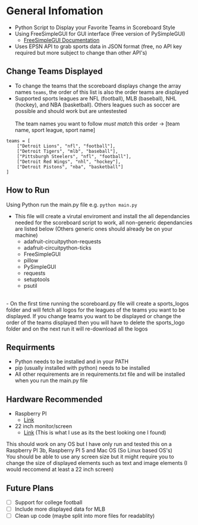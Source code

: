# General Infomation
- Python Script to Display your Favorite Teams in Scoreboard Style <br />
- Using FreeSimpleGUI for GUI interface (Free version of PySimpleGUI)
    - [FreeSimpleGUI Documentation](https://docs.pysimplegui.com/en/latest/)<br />
- Uses EPSN API to grab sports data in JSON format (free, no API key required but more subject to change than other API's) <br />

## Change Teams Displayed
- To change the teams that the scoreboard displays change the array names ```teams```, the order of this list is also the order teams are displayed <br />
- Supported sports leagues are NFL (football), MLB (baseball), NHL (hockey), and NBA (basketball). Others leagues such as soccer are possible and should work but are untestested <br /><br />
The team names you want to follow *must match* this order -> [team name, sport league, sport name] <br />
```
teams = [
    ["Detroit Lions", "nfl", "football"],
    ["Detroit Tigers", "mlb", "baseball"],
    ["Pittsburgh Steelers", "nfl", "football"],
    ["Detroit Red Wings", "nhl", "hockey"],
    ["Detroit Pistons", "nba", "basketball"]
]
```
## How to Run
Using Python run the main.py file e.g. ```python main.py```
- This file will create a virutal enviroment and install the all dependancies needed for the scoreboard script to work, all non-generic dependancies are listed below (Others generic ones should already be on your machine)
  - adafruit-circuitpython-requests <br />
  - adafruit-circuitpython-ticks <br />
  - FreeSimpleGUI <br />
  - pillow <br />
  - PySimpleGUI <br />
  - requests <br />
  - setuptools <br />
  - psutil <br />
<br />
- On the first time running the scoreboard.py file will create a sports_logos folder and will fetch all logos for the leagues of the teams you want to be displayed. If you change teams you want to be displayed or change the order of the teams displayed then you will have to delete the sports_logo folder and on the next run it will re-download all the logos <br />

## Requirments
- Python needs to be installed and in your PATH <br />
- pip (usually installed with python) needs to be installed <br />
- All other requirements are in requirements.txt file and will be installed when you run the main.py file <br />

## Hardware Recommended
- Raspberry PI
    - [Link](https://www.amazon.com/Raspberry-Pi-Quad-core-Cortex-A76-Processor/dp/B0CTQ3BQLS/ref=sxin_16_pa_sp_search_thematic_sspa?content-id=amzn1.sym.76d54fcc-2362-404d-ab9b-b0653e2b2239%3Aamzn1.sym.76d54fcc-2362-404d-ab9b-b0653e2b2239&crid=2W4WOFMA7GQFC&cv_ct_cx=raspberry%2Bpi%2B5&dib=eyJ2IjoiMSJ9.9Y9spcqJNnOBeHLQWNTS41xuiL-91jGxokGdWfYaXkN26OVp-gUsmv2kqlxliXXA.-RF009atOtVOBvjkGi-tAig15vDCYjL13yHoA8iGsX0&dib_tag=se&keywords=raspberry%2Bpi%2B5&pd_rd_i=B0CTQ3BQLS&pd_rd_r=a22d1f2f-599f-4cb8-8e5d-9832619347b6&pd_rd_w=go2DS&pd_rd_wg=aZn7Y&pf_rd_p=76d54fcc-2362-404d-ab9b-b0653e2b2239&pf_rd_r=FEB2SVV839B11Z6QKJBH&qid=1731383117&s=electronics&sbo=RZvfv%2F%2FHxDF%2BO5021pAnSA%3D%3D&sprefix=ras%2Celectronics%2C190&sr=1-1-6024b2a3-78e4-4fed-8fed-e1613be3bcce-spons&sp_csd=d2lkZ2V0TmFtZT1zcF9zZWFyY2hfdGhlbWF0aWM&th=1)<br />
- 22 inch monitor/screen
    - [Link](https://www.amazon.com/dp/B0D17P8N28?ref=ppx_yo2ov_dt_b_fed_asin_title)  (This is what I use as its the best looking one I found)<br />
  
This should work on any OS but I have only run and tested this on a Raspberry PI 3b, Raspberry PI 5 and Mac OS (So Linux based OS's) <br />
You should be able to use any screen size but it might require you to change the size of displayed elements such as text and image elements (I would reccomend at least a 22 inch screen)<br />

## Future Plans
- [ ] Support for college football 
- [ ] Include more displayed data for MLB
- [ ] Clean up code (maybe split into more files for readablity)
